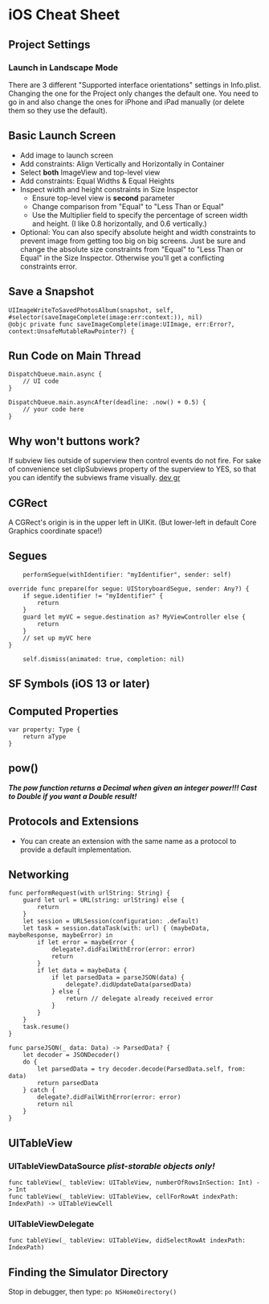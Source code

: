 # iOS Cheat Sheet

## Project Settings

### Launch in Landscape Mode

There are 3 different "Supported interface orientations" settings in Info.plist. Changing the one for the Project only changes the default one. You need to go in and also change the ones for iPhone and iPad manually (or delete them so they use the default).

## Basic Launch Screen

* Add image to launch screen
* Add constraints: Align Vertically and Horizontally in Container
* Select **both** ImageView and top-level view
* Add constraints: Equal Widths & Equal Heights
* Inspect width and height constraints in Size Inspector
  * Ensure top-level view is **second** parameter
  * Change comparison from "Equal" to "Less Than or Equal"
  * Use the Multiplier field to specify the percentage of screen width and height. (I like 0.8 horizontally, and 0.6 vertically.)
* Optional: You can also specify absolute height and width constraints to prevent image from getting too big on big screens. Just be sure and change the absolute size constraints from "Equal" to "Less Than or Equal" in the Size Inspector. Otherwise you'll get a conflicting constraints error.

## Save a Snapshot

```
UIImageWriteToSavedPhotosAlbum(snapshot, self, #selector(saveImageComplete(image:err:context:)), nil)
@objc private func saveImageComplete(image:UIImage, err:Error?, context:UnsafeMutableRawPointer?) {
```

## Run Code on Main Thread

```
DispatchQueue.main.async {
    // UI code
}
```

```
DispatchQueue.main.asyncAfter(deadline: .now() + 0.5) {
    // your code here
}
```

## Why won't buttons work?

If subview lies outside of superview then control events do not fire. For sake of convenience set clipSubviews property of the superview to YES, so that you can identify the subviews frame visually. [dev gr](https://stackoverflow.com/questions/21128517/why-is-my-touch-up-inside-event-for-my-uibutton-not-being-called#comment34569319_21128871)

## CGRect

A CGRect's origin is in the upper left in UIKit. (But lower-left in default Core Graphics coordinate space!)

## Segues

```
    performSegue(withIdentifier: "myIdentifier", sender: self)
```
```
override func prepare(for segue: UIStoryboardSegue, sender: Any?) {
    if segue.identifier != "myIdentifier" {
        return
    }
    guard let myVC = segue.destination as? MyViewController else {
        return
    }
    // set up myVC here
}
```        
```
    self.dismiss(animated: true, completion: nil)
```

## SF Symbols (iOS 13 or later)

## Computed Properties

```
var property: Type {
	return aType
}
```

## pow()

***The pow function returns a Decimal when given an integer power!!! Cast to Double if you want a Double result!***

## Protocols and Extensions

* You can create an extension with the same name as a protocol to provide a default implementation.

## Networking

```
func performRequest(with urlString: String) {
    guard let url = URL(string: urlString) else {
        return
    }
    let session = URLSession(configuration: .default)
    let task = session.dataTask(with: url) { (maybeData, maybeResponse, maybeError) in
        if let error = maybeError {
            delegate?.didFailWithError(error: error)
            return
        }
        if let data = maybeData {
            if let parsedData = parseJSON(data) {
                delegate?.didUpdateData(parsedData)
            } else {
                return // delegate already received error
            }
        }
    }
    task.resume()
}

func parseJSON(_ data: Data) -> ParsedData? {
    let decoder = JSONDecoder()
    do {
        let parsedData = try decoder.decode(ParsedData.self, from: data)
        return parsedData
    } catch {
        delegate?.didFailWithError(error: error)
        return nil
    }
}
```

## UITableView

### UITableViewDataSource *plist-storable objects only!*
``func tableView(_ tableView: UITableView, numberOfRowsInSection: Int) -> Int``  
``func tableView(_ tableView: UITableView, cellForRowAt indexPath: IndexPath) -> UITableViewCell``

### UITableViewDelegate
``func tableView(_ tableView: UITableView, didSelectRowAt indexPath: IndexPath)``  

## Finding the Simulator Directory
Stop in debugger, then type:
`po NSHomeDirectory()`
